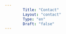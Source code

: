 ```yaml
---
        Title: "Contact"
        Layout: "contact"
        Type: "en"
        Draft: "false"
---
```


